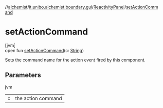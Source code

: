 //[alchemist](../../../index.md)/[it.unibo.alchemist.boundary.gui](../index.md)/[ReactivityPanel](index.md)/[setActionCommand](set-action-command.md)

# setActionCommand

[jvm]\
open fun [setActionCommand](set-action-command.md)(c: [String](https://docs.oracle.com/javase/8/docs/api/java/lang/String.html))

Sets the command name for the action event fired by this component.

## Parameters

jvm

| | |
|---|---|
| c | the action command |
